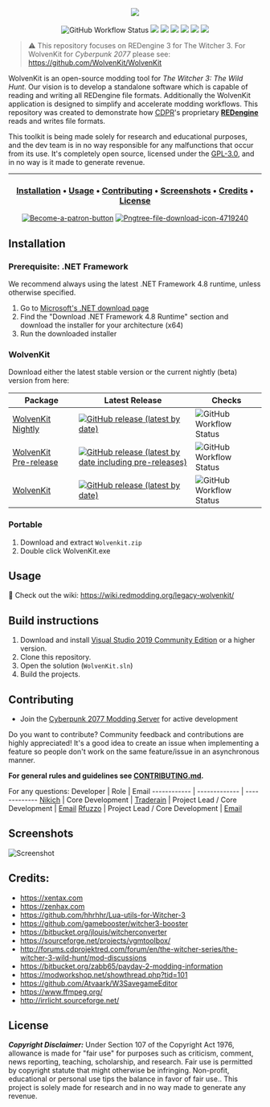 <p align="center">
  <a href="https://wiki.redmodding.org/legacy-wolvenkit"><img src="https://media.discordapp.net/attachments/799324151756095559/1062086009573097512/wkit_splash.png?width=2160&height=592"/></a><br /><br />
  <img alt="GitHub Workflow Status" src="https://img.shields.io/github/actions/workflow/status/WolvenKit/WolvenKit-7/main.yml">
  <a href="https://github.com/WolvenKit/Wolvenkit-7/releases"><img src="https://img.shields.io/github/downloads/WolvenKit/WolvenKit-7/total"></a> 
  <a href="https://github.com/WolvenKit/WolvenKit-7/issues"><img src="https://img.shields.io/github/issues/WolvenKit/WolvenKit-7.svg"></a>
  <a href="https://github.com/WolvenKit/WolvenKit-7/network"><img src="https://img.shields.io/github/forks/WolvenKit/WolvenKit-7.svg"></a>
  <a href="https://github.com/WolvenKit/WolvenKit-7/stargazers"><img src="https://img.shields.io/github/stars/WolvenKit/WolvenKit-7.svg"></a>    
  <a href="https://raw.githubusercontent.com/WolvenKit/WolvenKit-7/main/LICENSE"><img src="https://img.shields.io/github/license/WolvenKit/WolvenKit-7.svg"></a>
  <a href="https://discord.gg/cp77modding"><img src="https://img.shields.io/discord/717692382849663036.svg?label=&logo=discord&logoColor=ffffff&color=7389D8&labelColor=6A7EC2"></a>
</p>

<p align="center">

> ⚠️ This repository focuses on REDengine 3 for The Witcher 3. For WolvenKit for <em>Cyberpunk 2077</em> please see: https://github.com/WolvenKit/WolvenKit

WolvenKit is an open-source modding tool for <em>The Witcher 3: The Wild Hunt</em>. Our vision is to develop a standalone software which is capable of reading and writing all REDengine file formats. Additionally the WolvenKit application is designed to simplify and accelerate modding workflows. 
This repository was created to demonstrate how <a href="https://en.wikipedia.org/wiki/CD_Projekt">CDPR</a>'s proprietary <a href="https://en.wikipedia.org/wiki/CD_Projekt#REDengine"><strong>REDengine</strong></a> reads and writes file formats. 

This toolkit is being made solely for research and educational purposes, and the dev team is in no way responsible for any malfunctions that occur from its use.
It's completely open source, licensed under the <a href="https://github.com/WolvenKit/WolvenKit/blob/main/LICENSE">GPL-3.0</a>, and in no way is it made to generate revenue.
  
---
  
<h3 align="center">
  <a href="#installation">Installation</a> •
  <a href="#usage">Usage</a> •
  <a href="#contributing">Contributing</a> •
  <a href="#screenshots">Screenshots</a> •
  <a href="#credits">Credits</a> • 
  <a href="#license">License</a>
</h3>

<p align="center"> 
  <a href="https://patreon.com/traderain"><img src="https://i.ibb.co/RBZKRg4/Become-a-patron-button.png" alt="Become-a-patron-button" border="0"></a>
  <a href="https://github.com/WolvenKit/Wolvenkit-7/releases/latest"><img src="https://i.ibb.co/272nyjJ/Pngtree-file-download-icon-4719240.png" alt="Pngtree-file-download-icon-4719240" border="0"></a>  
</p>

  
## Installation

### Prerequisite: .NET Framework

We recommend always using the latest .NET Framework 4.8 runtime, unless otherwise specified. 

1. Go to [Microsoft's .NET download page](https://dotnet.microsoft.com/en-us/download/dotnet-framework/net48)
2. Find the "Download .NET Framework 4.8 Runtime" section and download the installer for your architecture (x64)
3. Run the downloaded installer

### WolvenKit

Download either the latest stable version or the current nightly (beta) version from here:

| Package | Latest Release | Checks  |
| ------- | ------------ | ----------------- |
| [WolvenKit Nightly](https://github.com/WolvenKit/WolvenKit-7-nightly/releases/latest) | [![GitHub release (latest by date)](https://img.shields.io/github/v/release/WolvenKit/WolvenKit-7-nightly)](https://github.com/WolvenKit/WolvenKit-7-nightly/releases/latest) | ![GitHub Workflow Status](https://img.shields.io/github/actions/workflow/status/WolvenKit/WolvenKit-7/Nightly.yml) |
| [WolvenKit Pre-release](https://github.com/WolvenKit/WolvenKit-7/releases) | [![GitHub release (latest by date including pre-releases)](https://img.shields.io/github/v/release/WolvenKit/Wolvenkit-7?include_prereleases)](https://img.shields.io/github/v/release/WolvenKit/Wolvenkit-7?include_prereleases) | ![GitHub Workflow Status](https://img.shields.io/github/actions/workflow/status/WolvenKit/WolvenKit-7/main.yml) |
| [WolvenKit](https://github.com/WolvenKit/WolvenKit-7/releases/latest) | [![GitHub release (latest by date)](https://img.shields.io/github/v/release/WolvenKit/WolvenKit-7)](https://github.com/WolvenKit/WolvenKit-7/releases/latest) | ![GitHub Workflow Status](https://img.shields.io/github/actions/workflow/status/WolvenKit/WolvenKit-7/main.yml) | 


### Portable
1. Download and extract `Wolvenkit.zip`
2. Double click WolvenKit.exe

## Usage

📑 Check out the wiki: https://wiki.redmodding.org/legacy-wolvenkit/

## Build instructions
1. Download and install [Visual Studio 2019 Community Edition](https://www.visualstudio.com/) or a higher version.
2. Clone this repository.
3. Open the solution (`WolvenKit.sln`)
4. Build the projects.

## Contributing
- Join the [Cyberpunk 2077 Modding Server](discord.gg/Epkq79kd96) for active development

Do you want to contribute? Community feedback and contributions are highly appreciated!
It's a good idea to create an issue when implementing a feature so people don't work on the same feature/issue in an asynchronous manner.

**For general rules and guidelines see [CONTRIBUTING.md](/docs/CONTRIBUTING.md).**

For any questions:
Developer | Role | Email
------------ | ------------- | -------------
[Nikich](https://github.com/nikich340) | Core Development | 
[Traderain](https://github.com/Traderain) | Project Lead / Core Development | [Email](mailto:hambalko.bence@gmail.com) 
[Rfuzzo](https://github.com/rfuzzo) | Project Lead / Core Development | [Email](mailto:r.fuzzo@gmail.com) 


## Screenshots

![Screenshot](/assets/screenshot.png)

## Credits:

- https://xentax.com
- https://zenhax.com
- https://github.com/hhrhhr/Lua-utils-for-Witcher-3
- https://github.com/gamebooster/witcher3-booster
- https://bitbucket.org/jlouis/witcherconverter
- https://sourceforge.net/projects/vgmtoolbox/
- http://forums.cdprojektred.com/forum/en/the-witcher-series/the-witcher-3-wild-hunt/mod-discussions
- https://bitbucket.org/zabb65/payday-2-modding-information
- https://modworkshop.net/showthread.php?tid=101
- https://github.com/Atvaark/W3SavegameEditor
- https://www.ffmpeg.org/
- http://irrlicht.sourceforge.net/

## License

***Copyright Disclaimer:*** Under Section 107 of the Copyright Act 1976, allowance is made for "fair use" for purposes such as criticism, comment, news reporting, teaching, scholarship, and research. Fair use is permitted by copyright statute that might otherwise be infringing. Non-profit, educational or personal use tips the balance in favor of fair use.. This project is solely made for research and in no way made to generate any revenue.
